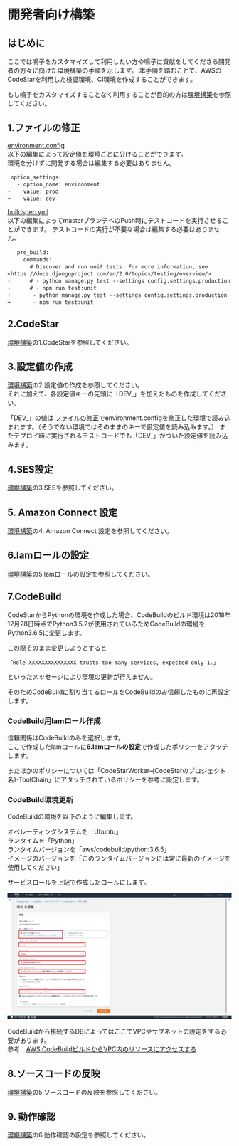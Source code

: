 # 開発者向け構築

## はじめに
ここでは鳴子をカスタマイズして利用したい方や鳴子に貢献をしてくださる開発者の方々に向けた環境構築の手順を示します。
本手順を踏むことで、AWSのCodeStarを利用した検証環境、CI環境を作成することができます。

もし鳴子をカスタマイズすることなく利用することが目的の方は[環境構築](installation.md)を参照してください。

## 1.ファイルの修正<a name="file"></a>

[environment.config](https://github.com/crosspower/naruko/blob/master/.ebextensions/environment.config)  
以下の編集によって設定値を環境ごとに分けることができます。  
環境を分けずに開発する場合は編集する必要はありません。

```
 option_settings:
   - option_name: environment
-    value: prod
+    value: dev
```

[buildspec.yml](https://github.com/crosspower/naruko/blob/master/buildspec.yml)  
以下の編集によってmasterブランチへのPush時にテストコードを実行させることができます。
テストコードの実行が不要な場合は編集する必要はありません。

```
   pre_build:
     commands:
       # Discover and run unit tests. For more information, see <https://docs.djangoproject.com/en/2.0/topics/testing/overview/>
-      # - python manage.py test --settings config.settings.production
-      # - npm run test:unit
+       - python manage.py test --settings config.settings.production
+       - npm run test:unit
```

## 2.CodeStar

[環境構築](installation.md)の1.CodeStarを参照してください。

## 3.設定値の作成

[環境構築](installation.md)の2.設定値の作成を参照してください。  
それに加えて、各設定値キーの先頭に「DEV_」を加えたものを作成してください。 

「DEV_」の値は [ファイルの修正](#file)でenvironment.configを修正した環境で読み込まれます。（そうでない環境ではそのままのキーで設定値を読み込みます。）
またデプロイ時に実行されるテストコードでも「DEV_」がついた設定値を読み込みます。

## 4.SES設定

[環境構築](installation.md)の3.SESを参照してください。

## 5. Amazon Connect 設定

[環境構築](installation.md)の4. Amazon Connect 設定を参照してください。

## 6.Iamロールの設定

[環境構築](installation.md)の5.Iamロールの設定を参照してください。


## 7.CodeBuild

CodeStarからPythonの環境を作成した場合、CodeBuildのビルド環境は2018年12月28日時点でPython3.5.2が使用されているためCodeBuildの環境をPython3.6.5に変更します。  

この際そのまま変更しようとすると
```
「Role XXXXXXXXXXXXXXX trusts too many services, expected only 1.」
```
といったメッセージにより環境の更新が行えません。  

そのためCodeBuildに割り当てるロールをCodeBuildのみ信頼したものに再設定します。


### CodeBuild用Iamロール作成

信頼関係はCodeBuildのみを選択します。  
ここで作成したIamロールに**6.Iamロールの設定**で作成したポリシーをアタッチします。

またほかのポリシーについては「CodeStarWorker-{CodeStarのプロジェクト名}-ToolChain」にアタッチされているポリシーを参考に設定します。

### CodeBuild環境更新
CodeBuildの環境を以下のように編集します。  

オペレーティングシステムを「Ubuntu」  
ランタイムを「Python」  
ランタイムバージョンを「aws/codebuild/python:3.6.5」  
イメージのバージョンを「このランタイムバージョンには常に最新のイメージを使用してください」  

サービスロールを上記で作成したロールにします。

![143877](img/build_env_13.png)

CodeBuildから接続するDBによってはここでVPCやサブネットの設定をする必要があります。  
参考：[AWS CodeBuildビルドからVPC内のリソースにアクセスする](https://aws.amazon.com/jp/blogs/devops/access-resources-in-a-vpc-from-aws-codebuild-builds/)

## 8.ソースコードの反映

[環境構築](installation.md)の5.ソースコードの反映を参照してください。

## 9. 動作確認

[環境構築](installation.md)の6.動作確認の設定を参照してください。
